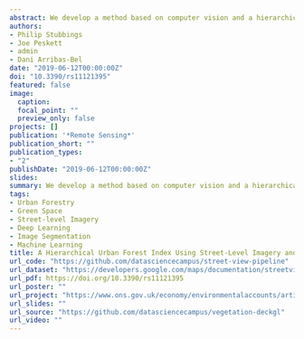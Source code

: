 ```yaml
---
abstract: We develop a method based on computer vision and a hierarchical multilevel model to derive an Urban Street Tree Vegetation Index which aims to quantify the amount of vegetation visible from the point of view of a pedestrian. Our approach unfolds in two steps. First, areas of vegetation are detected within street-level imagery using a state-of-the-art deep neural network model. Second, information is combined from several images to derive an aggregated indicator at the area level using a hierarchical multilevel model. The comparative performance of our proposed approach is demonstrated against a widely used image segmentation technique based on a pre-labelled dataset. The approach is deployed to a real-world scenario for the city of Cardiff, Wales, using Google Street View imagery. Based on more than 200,000 street-level images, an urban tree street-level indicator is derived to measure the spatial distribution of tree cover, accounting for the presence of obstructing objects present in images at the Lower Layer Super Output Area (LSOA) level, corresponding to the most commonly used administrative areas for policy-making in the United Kingdom. The results show a high degree of correspondence between our tree street-level score and aerial tree cover estimates. They also evidence more accurate estimates at a pedestrian perspective from our tree score by more appropriately capturing tree cover in areas with large burial, woodland, formal open and informal open spaces where shallow trees are abundant, in high density residential areas with backyard trees, and along street networks with high density of high trees. The proposed approach is scalable and automatable. It can be applied to cities across the world and provides robust estimates of urban trees to advance our understanding of the link between mental health, well-being, green space and air pollution.
authors:
- Philip Stubbings
- Joe Peskett
- admin
- Dani Arribas-Bel 
date: "2019-06-12T00:00:00Z"
doi: "10.3390/rs11121395"
featured: false
image:
  caption: 
  focal_point: ""
  preview_only: false
projects: []
publication: '*Remote Sensing*'
publication_short: ""
publication_types:
- "2"
publishDate: "2019-06-12T00:00:00Z"
slides: 
summary: We develop a method based on computer vision and a hierarchical multilevel model to derive an Urban Street Tree Vegetation Index which aims to quantify the amount of vegetation visible from the point of view of a pedestrian.
tags:
- Urban Forestry
- Green Space
- Street-level Imagery
- Deep Learning
- Image Segmentation
- Machine Learning
title: A Hierarchical Urban Forest Index Using Street-Level Imagery and Deep Learning
url_code: "https://github.com/datasciencecampus/street-view-pipeline"
url_dataset: "https://developers.google.com/maps/documentation/streetview/intro"
url_pdf: https://doi.org/10.3390/rs11121395
url_poster: ""
url_project: "https://www.ons.gov.uk/economy/environmentalaccounts/articles/howgreenisyourstreet/2018-11-19"
url_slides: ""
url_source: "https://github.com/datasciencecampus/vegetation-deckgl"
url_video: ""
---
```


